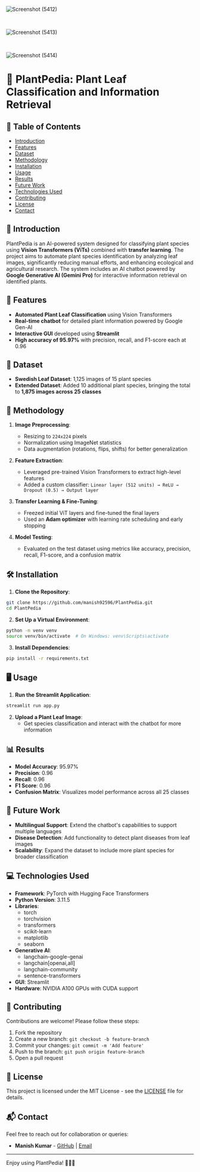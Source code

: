 ![Screenshot (5412)](https://github.com/user-attachments/assets/3bb69ed3-e542-4d03-a7ae-5427aa8565ea)


</br>

![Screenshot (5413)](https://github.com/user-attachments/assets/5913e09b-326d-4fd0-af40-ffa38a9ec25b)



</br>

![Screenshot (5414)](https://github.com/user-attachments/assets/e7598977-4ba0-4fe0-89e3-6a9b676bb648)





# 🌿 PlantPedia: Plant Leaf Classification and Information Retrieval 

## 📑 Table of Contents
- [Introduction](#-introduction)
- [Features](#-features)
- [Dataset](#-dataset)
- [Methodology](#-methodology)
- [Installation](#️-installation)
- [Usage](#️-usage)
- [Results](#-results)
- [Future Work](#-future-work)
- [Technologies Used](#-technologies-used)
- [Contributing](#-contributing)
- [License](#-license)
- [Contact](#-contact)

## 🌟 Introduction
PlantPedia is an AI-powered system designed for classifying plant species using **Vision Transformers (ViTs)** combined with **transfer learning**. The project aims to automate plant species identification by analyzing leaf images, significantly reducing manual efforts, and enhancing ecological and agricultural research. The system includes an AI chatbot powered by **Google Generative AI (Gemini Pro)** for interactive information retrieval on identified plants.

## 🚀 Features
* **Automated Plant Leaf Classification** using Vision Transformers
* **Real-time chatbot** for detailed plant information powered by Google Gen-AI
* **Interactive GUI** developed using **Streamlit**
* **High accuracy of 95.97%** with precision, recall, and F1-score each at 0.96

## 🌿 Dataset
* **Swedish Leaf Dataset**: 1,125 images of 15 plant species
* **Extended Dataset**: Added 10 additional plant species, bringing the total to **1,875 images across 25 classes**

## 🔧 Methodology
1. **Image Preprocessing**:
   * Resizing to `224x224` pixels
   * Normalization using ImageNet statistics
   * Data augmentation (rotations, flips, shifts) for better generalization

2. **Feature Extraction**:
   * Leveraged pre-trained Vision Transformers to extract high-level features
   * Added a custom classifier: `Linear layer (512 units) → ReLU → Dropout (0.5) → Output layer`

3. **Transfer Learning & Fine-Tuning**:
   * Freezed initial ViT layers and fine-tuned the final layers
   * Used an **Adam optimizer** with learning rate scheduling and early stopping

4. **Model Testing**:
   * Evaluated on the test dataset using metrics like accuracy, precision, recall, F1-score, and a confusion matrix

## 🛠️ Installation
1. **Clone the Repository**:
```bash
git clone https://github.com/manish92596/PlantPedia.git
cd PlantPedia
```

2. **Set Up a Virtual Environment**:
```bash
python -m venv venv
source venv/bin/activate  # On Windows: venv\Scripts\activate
```

3. **Install Dependencies**:
```bash
pip install -r requirements.txt
```

## 🖥️ Usage
1. **Run the Streamlit Application**:
```bash
streamlit run app.py
```

2. **Upload a Plant Leaf Image**:
   * Get species classification and interact with the chatbot for more information

## 📊 Results
* **Model Accuracy**: 95.97%
* **Precision**: 0.96
* **Recall**: 0.96
* **F1 Score**: 0.96
* **Confusion Matrix**: Visualizes model performance across all 25 classes

## 🔮 Future Work
* **Multilingual Support**: Extend the chatbot's capabilities to support multiple languages
* **Disease Detection**: Add functionality to detect plant diseases from leaf images
* **Scalability**: Expand the dataset to include more plant species for broader classification

## 💻 Technologies Used
* **Framework**: PyTorch with Hugging Face Transformers
* **Python Version**: 3.11.5
* **Libraries**: 
  - torch
  - torchvision
  - transformers
  - scikit-learn
  - matplotlib
  - seaborn
* **Generative AI**: 
  - langchain-google-genai
  - langchain[openai,all]
  - langchain-community
  - sentence-transformers
* **GUI**: Streamlit
* **Hardware**: NVIDIA A100 GPUs with CUDA support

## 🤝 Contributing
Contributions are welcome! Please follow these steps:
1. Fork the repository
2. Create a new branch: `git checkout -b feature-branch`
3. Commit your changes: `git commit -m 'Add feature'`
4. Push to the branch: `git push origin feature-branch`
5. Open a pull request

## 📄 License
This project is licensed under the MIT License - see the [LICENSE](LICENSE) file for details.

## 📬 Contact
Feel free to reach out for collaboration or queries:
* **Manish Kumar** - [GitHub](https://github.com/manish92596) | [Email](mailto:manishkumar92596@gmail.com)

---
Enjoy using PlantPedia! 🌱🌿🌳